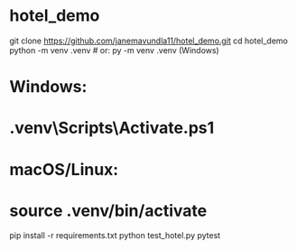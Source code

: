 # hotel_demo

git clone https://github.com/janemavundla11/hotel_demo.git
cd hotel_demo
python -m venv .venv         # or: py -m venv .venv (Windows)
# Windows:
# .venv\Scripts\Activate.ps1
# macOS/Linux:
# source .venv/bin/activate
pip install -r requirements.txt
python test_hotel.py
pytest
